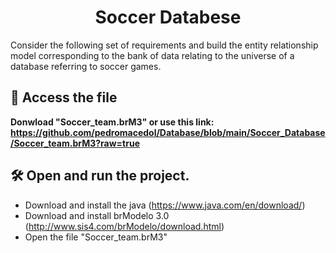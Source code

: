 <h1 align="center"> Soccer Databese </h1>
Consider the following set of requirements and build the entity relationship model corresponding to the bank of data relating to the universe of a database referring to soccer games.

## 📁 Access the file

**Donwload "Soccer_team.brM3" or use this link: https://github.com/pedromacedol/Database/blob/main/Soccer_Database/Soccer_team.brM3?raw=true**

## 🛠️ Open and run the project.

- Download and install the java (https://www.java.com/en/download/)
- Download and install brModelo 3.0 (http://www.sis4.com/brModelo/download.html)
- Open the file "Soccer_team.brM3"
